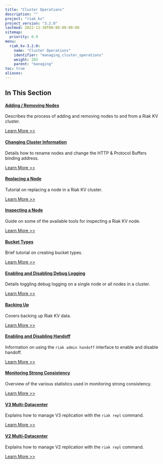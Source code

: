 ```yaml
---
title: "Cluster Operations"
description: ""
project: "riak_kv"
project_version: "3.2.0"
lastmod: 2022-12-30T00:00:00-00:00
sitemap:
  priority: 0.9
menu:
  riak_kv-3.2.0:
    name: "Cluster Operations"
    identifier: "managing_cluster_operations"
    weight: 203
    parent: "managing"
toc: true
aliases:
---
```


[ops add remove node]: ./adding-removing-nodes
[ops change info]: ./changing-cluster-info
[ops replace node]: ./replacing-node
[ops inspect node]: ./inspecting-node
[ops bucket types]: ./bucket-types
[ops log]: ./logging
[ops backup]: ./backing-up
[ops handoff]: ./handoff
[ops strong consistency]: ./strong-consistency
[ops v3 mdc]: ./v3-multi-datacenter
[ops v2 mdc]: ./v2-multi-datacenter

## In This Section

#### [Adding / Removing Nodes][ops add remove node]

Describes the process of adding and removing nodes to and from a Riak KV cluster.

[Learn More >>][ops add remove node]

#### [Changing Cluster Information][ops change info]

Details how to rename nodes and change the HTTP & Protocol Buffers binding address.

[Learn More >>][ops change info]

#### [Replacing a Node][ops replace node]

Tutorial on replacing a node in a Riak KV cluster.

[Learn More >>][ops replace node]

#### [Inspecting a Node][ops inspect node]

Guide on some of the available tools for inspecting a Riak KV node.

[Learn More >>][ops inspect node]

#### [Bucket Types][ops bucket types]

Brief tutorial on creating bucket types.

[Learn More >>][ops bucket types]

#### [Enabling and Disabling Debug Logging][ops log]

Details toggling debug logging on a single node or all nodes in a cluster.

[Learn More >>][ops log]

#### [Backing Up][ops backup]

Covers backing up Riak KV data.

[Learn More >>][ops backup]

#### [Enabling and Disabling Handoff][ops handoff]

Information on using the `riak admin handoff` interface to enable and disable handoff.

[Learn More >>][ops handoff]

#### [Monitoring Strong Consistency][ops strong consistency]

Overview of the various statistics used in monitoring strong consistency.

[Learn More >>][ops strong consistency]

#### [V3 Multi-Datacenter][ops v3 mdc]

Explains how to manage V3 replication with the `riak repl` command.

[Learn More >>][ops v3 mdc]

#### [V2 Multi-Datacenter][ops v2 mdc]

Explains how to manage V2 replication with the `riak repl` command.

[Learn More >>][ops v2 mdc]

